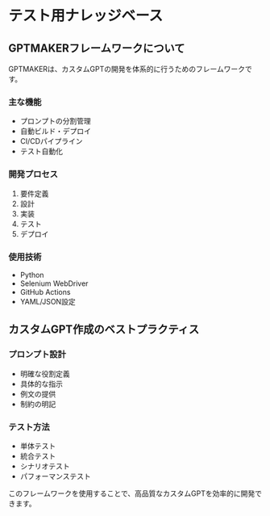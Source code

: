 # テスト用ナレッジベース

## GPTMAKERフレームワークについて

GPTMAKERは、カスタムGPTの開発を体系的に行うためのフレームワークです。

### 主な機能
- プロンプトの分割管理
- 自動ビルド・デプロイ
- CI/CDパイプライン
- テスト自動化

### 開発プロセス
1. 要件定義
2. 設計
3. 実装
4. テスト
5. デプロイ

### 使用技術
- Python
- Selenium WebDriver
- GitHub Actions
- YAML/JSON設定

## カスタムGPT作成のベストプラクティス

### プロンプト設計
- 明確な役割定義
- 具体的な指示
- 例文の提供
- 制約の明記

### テスト方法
- 単体テスト
- 統合テスト
- シナリオテスト
- パフォーマンステスト

このフレームワークを使用することで、高品質なカスタムGPTを効率的に開発できます。
